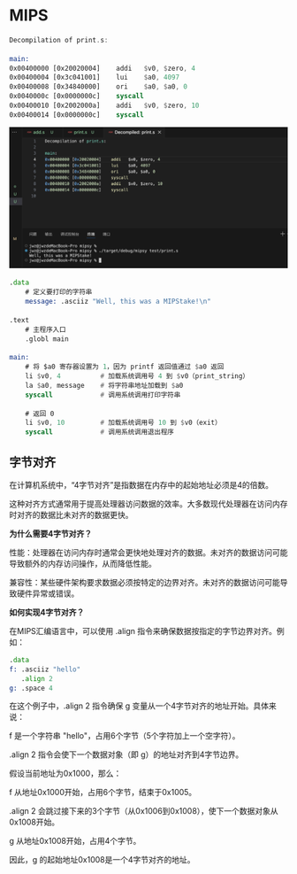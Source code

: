 # MIPS

```asm
Decompilation of print.s:

main: 
0x00400000 [0x20020004]    addi   $v0, $zero, 4
0x00400004 [0x3c041001]    lui    $a0, 4097
0x00400008 [0x34840000]    ori    $a0, $a0, 0
0x0040000c [0x0000000c]    syscall 
0x00400010 [0x2002000a]    addi   $v0, $zero, 10
0x00400014 [0x0000000c]    syscall
```

![alt text](image.png)

```asm
.data
    # 定义要打印的字符串
    message: .asciiz "Well, this was a MIPStake!\n"

.text
    # 主程序入口
    .globl main

main:
    # 将 $a0 寄存器设置为 1，因为 printf 返回值通过 $a0 返回
    li $v0, 4          # 加载系统调用号 4 到 $v0（print_string）
    la $a0, message    # 将字符串地址加载到 $a0
    syscall            # 调用系统调用打印字符串

    # 返回 0
    li $v0, 10         # 加载系统调用号 10 到 $v0（exit）
    syscall            # 调用系统调用退出程序
```

## 字节对齐

在计算机系统中，“4字节对齐”是指数据在内存中的起始地址必须是4的倍数。    

这种对齐方式通常用于提高处理器访问数据的效率。大多数现代处理器在访问内存时对齐的数据比未对齐的数据更快。    

**为什么需要4字节对齐？**   

性能：处理器在访问内存时通常会更快地处理对齐的数据。未对齐的数据访问可能导致额外的内存访问操作，从而降低性能。  

兼容性：某些硬件架构要求数据必须按特定的边界对齐。未对齐的数据访问可能导致硬件异常或错误。  

**如何实现4字节对齐？**

在MIPS汇编语言中，可以使用 .align 指令来确保数据按指定的字节边界对齐。例如：

```asm
.data
f: .asciiz "hello"
   .align 2
g: .space 4
```

在这个例子中，.align 2 指令确保 g 变量从一个4字节对齐的地址开始。具体来说：

f 是一个字符串 "hello"，占用6个字节（5个字符加上一个空字符）。  

.align 2 指令会使下一个数据对象（即 g）的地址对齐到4字节边界。  

假设当前地址为0x1000，那么：    

f 从地址0x1000开始，占用6个字节，结束于0x1005。 

.align 2 会跳过接下来的3个字节（从0x1006到0x1008），使下一个数据对象从0x1008开始。  

g 从地址0x1008开始，占用4个字节。   

因此，g 的起始地址0x1008是一个4字节对齐的地址。 

